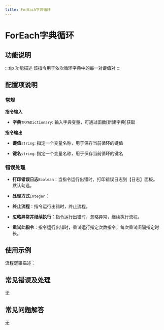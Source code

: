 ```yaml
---
title: ForEach字典循环
---
```


# ForEach字典循环

## 功能说明

:::tip 功能描述
该指令用于依次循环字典中的每一对键值对
:::

## 配置项说明

### 常规

**指令输入**

- **字典**`TRPADictionary`: 输入字典变量，可通过函数[新建字典]获取


**指令输出**

- **键值**`string`: 指定一个变量名称，用于保存当前循环的键值

- **键名**`string`: 指定一个变量名称，用于保存当前循环的键名

### 错误处理

- **打印错误日志**`Boolean`：当指令运行出错时，打印错误日志到【日志】面板。默认勾选。

- **处理方式**`Integer`：

 - **终止流程**：指令运行出错时，终止流程。

 - **忽略异常并继续执行**：指令运行出错时，忽略异常，继续执行流程。

 - **重试此指令**：指令运行出错时，重试运行指定次数指令，每次重试间隔指定时长。

## 使用示例

流程逻辑描述：

## 常见错误及处理

无

## 常见问题解答

无

